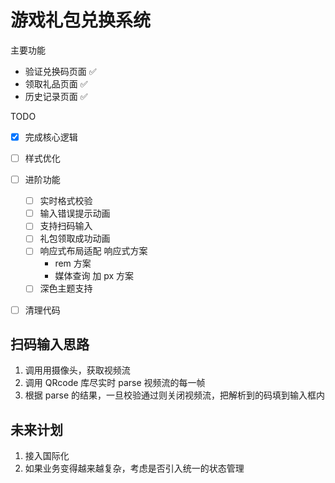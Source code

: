# 游戏礼包兑换系统

主要功能
- 验证兑换码页面 ✅ 
- 领取礼品页面 ✅
- 历史记录页面 ✅



TODO

- [x] 完成核心逻辑
- [ ] 样式优化
- [ ] 进阶功能
  - [ ] 实时格式校验
  - [ ] 输入错误提示动画
  - [ ] 支持扫码输入
  - [ ] 礼包领取成功动画
  - [ ] 响应式布局适配
      响应式方案
      - rem 方案
      - 媒体查询 加 px 方案
  - [ ] 深色主题支持
- [ ] 清理代码



## 扫码输入思路

1. 调用用摄像头，获取视频流
2. 调用 QRcode 库尽实时 parse 视频流的每一帧
3. 根据 parse 的结果，一旦校验通过则关闭视频流，把解析到的码填到输入框内


## 未来计划
1. 接入国际化
2. 如果业务变得越来越复杂，考虑是否引入统一的状态管理



